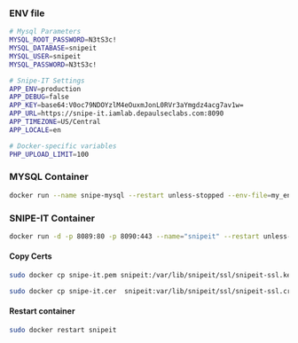 ### ENV file
```bash
# Mysql Parameters
MYSQL_ROOT_PASSWORD=N3tS3c!
MYSQL_DATABASE=snipeit
MYSQL_USER=snipeit
MYSQL_PASSWORD=N3tS3c!

# Snipe-IT Settings
APP_ENV=production
APP_DEBUG=false
APP_KEY=base64:V0oc79NDOYzlM4eOuxmJonL0RVr3aYmgdz4acg7av1w=
APP_URL=https://snipe-it.iamlab.depaulseclabs.com:8090
APP_TIMEZONE=US/Central
APP_LOCALE=en

# Docker-specific variables
PHP_UPLOAD_LIMIT=100
```

### MYSQL Container
```bash
docker run --name snipe-mysql --restart unless-stopped --env-file=my_env_file --mount source=snipesql-vol,target=/var/lib/mysql -d -P mysql:5.6
```

### SNIPE-IT Container
```bash
docker run -d -p 8089:80 -p 8090:443 --name="snipeit" --restart unless-stopped --link snipe-mysql:mysql --mount source=snipe-vol,dst=/var/lib/snipeit --env-file=my_env_file snipe/snipe-it
```

#### Copy Certs
```bash
sudo docker cp snipe-it.pem snipeit:/var/lib/snipeit/ssl/snipeit-ssl.key
```
```bash
sudo docker cp snipe-it.cer  snipeit:var/lib/snipeit/ssl/snipeit-ssl.crt
```
#### Restart container
```bash
sudo docker restart snipeit
```

